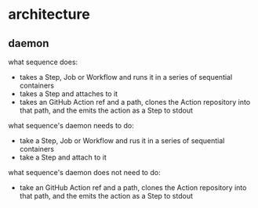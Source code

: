 # architecture

## daemon

what sequence does:

* takes a Step, Job or Workflow and runs it in a series of sequential containers
* takes a Step and attaches to it
* takes an GitHub Action ref and a path, clones the Action repository into that path, and the emits the action as a Step to stdout

what sequence's daemon needs to do:

* take a Step, Job or Workflow and rus it in a series of sequential containers
* take a Step and attach to it

what sequence's daemon does not need to do:

* take an GitHub Action ref and a path, clones the Action repository into that path, and the emits the action as a Step to stdout
